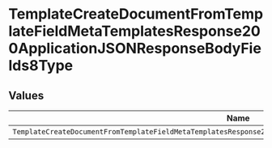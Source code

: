 # TemplateCreateDocumentFromTemplateFieldMetaTemplatesResponse200ApplicationJSONResponseBodyFields8Type


## Values

| Name                                                                                                            | Value                                                                                                           |
| --------------------------------------------------------------------------------------------------------------- | --------------------------------------------------------------------------------------------------------------- |
| `TemplateCreateDocumentFromTemplateFieldMetaTemplatesResponse200ApplicationJSONResponseBodyFields8TypeCheckbox` | checkbox                                                                                                        |